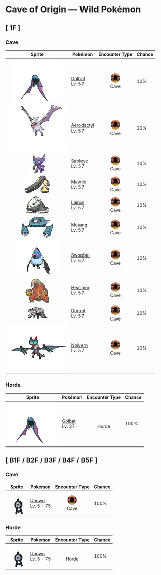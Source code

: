 # Cave of Origin — Wild Pokémon

## [ 1F ]

### Cave

| Sprite | Pokémon | Encounter Type | Chance |
|:------:|---------|:--------------:|--------|
| ![Golbat](../../assets/sprites/golbat/front.gif "Golbat: Golbat bites down on prey with its four fangs and drinks the victim’s blood. It becomes active on inky dark moonless nights, flying around to attack people and Pokémon.") | [Golbat](../../pokemon/golbat.md/)<br>Lv. 57 | ![Cave](../../assets/encounter_types/cave.png "Cave")<br>Cave | 10% |
| ![Aerodactyl](../../assets/sprites/aerodactyl/front.gif "Aerodactyl: Aerodactyl is a Pokémon from the age of dinosaurs. It was regenerated from genetic material extracted from amber. It is imagined to have been the king of the skies in ancient times.") | [Aerodactyl](../../pokemon/aerodactyl.md/)<br>Lv. 57 | ![Cave](../../assets/encounter_types/cave.png "Cave")<br>Cave | 10% |
| ![Sableye](../../assets/sprites/sableye/front.gif "Sableye: Sableye digs the ground with sharpened claws to find rocks that it eats. Substances in the eaten rocks crystallize and rise up to the Pokémon’s body surface.") | [Sableye](../../pokemon/sableye.md/)<br>Lv. 57 | ![Cave](../../assets/encounter_types/cave.png "Cave")<br>Cave | 10% |
| ![Mawile](../../assets/sprites/mawile/front.gif "Mawile: Don’t be taken in by this Pokémon’s cute face—it’s very dangerous. Mawile fools the foe into letting down its guard, then chomps down with its massive jaws. The steel jaws are really horns that have been transformed.") | [Mawile](../../pokemon/mawile.md/)<br>Lv. 57 | ![Cave](../../assets/encounter_types/cave.png "Cave")<br>Cave | 10% |
| ![Lairon](../../assets/sprites/lairon/front.gif "Lairon: Lairon feeds on iron contained in rocks and water. It makes its nest on mountains where iron ore is buried. As a result, the Pokémon often clashes with humans mining the iron ore.") | [Lairon](../../pokemon/lairon.md/)<br>Lv. 57 | ![Cave](../../assets/encounter_types/cave.png "Cave")<br>Cave | 10% |
| ![Metang](../../assets/sprites/metang/front.gif "Metang: When two Beldum fuse together, Metang is formed. The brains of the Beldum are joined by a magnetic nervous system. This Pokémon turns its arms to the rear for traveling at high speed.") | [Metang](../../pokemon/metang.md/)<br>Lv. 57 | ![Cave](../../assets/encounter_types/cave.png "Cave")<br>Cave | 10% |
| ![Swoobat](../../assets/sprites/swoobat/front.gif "Swoobat: Anyone who comes into contact with the ultrasonic waves emitted by a courting male experiences a positive mood shift.") | [Swoobat](../../pokemon/swoobat.md/)<br>Lv. 57 | ![Cave](../../assets/encounter_types/cave.png "Cave")<br>Cave | 10% |
| ![Heatmor](../../assets/sprites/heatmor/front.gif "Heatmor: It draws in air through its tail, transforms it into fire, and uses it like a tongue. It melts Durant and eats them.") | [Heatmor](../../pokemon/heatmor.md/)<br>Lv. 57 | ![Cave](../../assets/encounter_types/cave.png "Cave")<br>Cave | 10% |
| ![Durant](../../assets/sprites/durant/front.gif "Durant: They attack in groups, covering themselves in steel armor to protect themselves from Heatmor.") | [Durant](../../pokemon/durant.md/)<br>Lv. 57 | ![Cave](../../assets/encounter_types/cave.png "Cave")<br>Cave | 10% |
| ![Noivern](../../assets/sprites/noivern/front.gif "Noivern: The ultrasonic waves it emits from its ears can reduce a large boulder to pebbles. It swoops out of the dark to attack.") | [Noivern](../../pokemon/noivern.md/)<br>Lv. 57 | ![Cave](../../assets/encounter_types/cave.png "Cave")<br>Cave | 10% |

### Horde

| Sprite | Pokémon | Encounter Type | Chance |
|:------:|---------|:--------------:|--------|
| ![Golbat](../../assets/sprites/golbat/front.gif "Golbat: Golbat bites down on prey with its four fangs and drinks the victim’s blood. It becomes active on inky dark moonless nights, flying around to attack people and Pokémon.") | [Golbat](../../pokemon/golbat.md/)<br>Lv. 37 | ![Horde](../../assets/encounter_types/horde.png "Horde")<br>Horde | 100% |

## [ B1F / B2F / B3F / B4F / B5F ]

### Cave

| Sprite | Pokémon | Encounter Type | Chance |
|:------:|---------|:--------------:|--------|
| ![Unown](../../assets/sprites/unown/front.gif "Unown: This Pokémon is shaped like ancient writing. It is a mystery as to which came first, the ancient writings or the various Unown. Research into this topic is ongoing but nothing is known.") | [Unown](../../pokemon/unown.md/)<br>Lv. 5 - 75 | ![Cave](../../assets/encounter_types/cave.png "Cave")<br>Cave | 100% |

### Horde

| Sprite | Pokémon | Encounter Type | Chance |
|:------:|---------|:--------------:|--------|
| ![Unown](../../assets/sprites/unown/front.gif "Unown: This Pokémon is shaped like ancient writing. It is a mystery as to which came first, the ancient writings or the various Unown. Research into this topic is ongoing but nothing is known.") | [Unown](../../pokemon/unown.md/)<br>Lv. 5 - 75 | ![Horde](../../assets/encounter_types/horde.png "Horde")<br>Horde | 100% |

